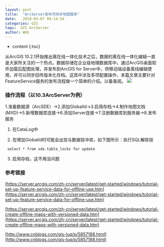 ```yaml
---
layout: post
title:  "ArcServer发布可同步地图服务"
date:   2018-03-07 08:14:54
categories: GIS
tags:  GIS ArcServer
author: WHS
---
```


* content
{:toc}

 从ArcGIS 10.2.1开始推出离在线一体化技术之后，数据的离在线一体化编辑一直是大家所关注的一个热点。数据存储在企业级地理数据库中，通过ArcGIS桌面软件加载后配图处理，并发布到ArcGIS for Server中，供移动端设备离线编辑使用，并可以同步回传版本化存档。这其中涉及多项配置操作，本篇文章主要针对FeatureService服务的发布流程做一个简单的介绍。以备查阅。
 ![](https://images2015.cnblogs.com/blog/412448/201609/412448-20160909164428254-500287581.png)
  






### 操作流程（以10.3ArcServer为例）

1.准备数据源（ArcSDE）->2.添加GlobalId->3.启用存档->4.制作地图文档(MXD)->5.新增数据库连接->6.添加Server连接->7.注册数据库到服务器->8.发布服务

1. 在CataLog中

2. 在增加GlobalId时可能会出现与数据锁冲突，如下图所示：执行SQL解除锁

``` select * from sde.table_locks for update```

3. 启用存档，这不用没问题



### 参考链接

[https://server.arcgis.com/zh-cn/server/latest/get-started/windows/tutorial-set-up-feature-service-data-for-offline-use.htm](https://server.arcgis.com/zh-cn/server/latest/get-started/windows/tutorial-set-up-feature-service-data-for-offline-use.htm)

[https://server.arcgis.com/zh-cn/server/latest/get-started/windows/tutorial-create-offline-maps-with-versioned-data.htm](https://server.arcgis.com/zh-cn/server/latest/get-started/windows/tutorial-create-offline-maps-with-versioned-data.htm)

[http://www.cnblogs.com/gis-luq/p/5857188.html](http://www.cnblogs.com/gis-luq/p/5857188.html)








